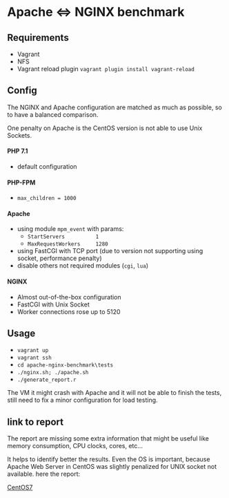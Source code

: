 # Apache <=> NGINX benchmark

## Requirements

- Vagrant
- NFS
- Vagrant reload plugin `vagrant plugin install vagrant-reload`

## Config

The NGINX and Apache configuration are matched as much as possible, so to have a balanced comparison.

One penalty on Apache is the CentOS version is not able to use Unix Sockets.


#### PHP 7.1

- default configuration

#### PHP-FPM

- `max_children = 1000`

#### Apache

- using module `mpm_event` with params: 
    - `StartServers          1`
    - `MaxRequestWorkers     1280`
- using FastCGI with TCP port (due to version not supporting using socket, performance penalty)
- disable others not required modules (`cgi`, `lua`) 


#### NGINX

- Almost out-of-the-box configuration
- FastCGI with Unix Socket
- Worker connections rose up to 5120

## Usage

- `vagrant up`
- `vagrant ssh`
- `cd apache-nginx-benchmark\tests`
- `./nginx.sh; ./apache.sh`
- `./generate_report.r`

The VM it might crash with Apache and it will not be able to finish the tests, still need to fix a minor configuration for load testing.
 
## link to report

The report are missing some extra information that might be useful like memory consumption, CPU clocks, cores, etc...

It helps to identify better the results. Even the OS is important, because Apache Web Server in CentOS was slightly penalized for UNIX socket not available.
here the report:

[CentOS7](reports/CentOS7/knit_report.md)
 
 

